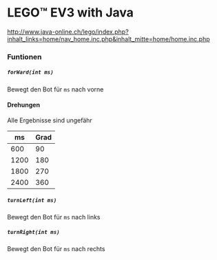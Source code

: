 # LEGO™ EV3 with Java
http://www.java-online.ch/lego/index.php?inhalt_links=home/nav_home.inc.php&inhalt_mitte=home/home.inc.php
### Funtionen
##### `forWard(int ms)` 
Bewegt den Bot für `ms` nach vorne
#### Drehungen
Alle Ergebnisse sind ungefähr

ms|Grad
--------|-----------
600|90
1200|180
1800|270
2400|360
##### `turnLeft(int ms)` 
Bewegt den Bot für `ms` nach links
##### `turnRight(int ms)` 
Bewegt den Bot für `ms` nach rechts
